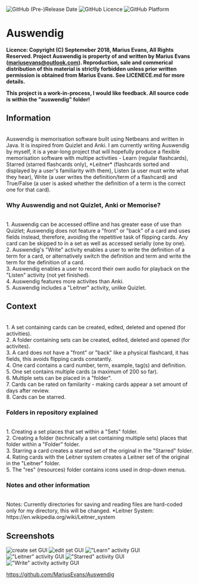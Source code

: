 
![GitHub (Pre-)Release Date](https://img.shields.io/badge/release%20date-november-brightgreen.svg?style=flat-square)
![GitHub Licence](https://img.shields.io/badge/licence-copyright-red.svg?style=flat-square)
![GitHub Platform](https://img.shields.io/badge/platform-windows-blue.svg?style=flat-square)

# Auswendig
**Licence: Copyright (C) Septemeber 2018, Marius Evans, All Rights Reserved. Project Auswendig is property of and written by Marius Evans (mariusevans@outlook.com). Reproduction, sale and commerical distribution of this material is strictly forbidden unless prior written permission is obtained from Marius Evans. See LICENECE.md for more details.**

**This project is a work-in-process, I would like feedback. All source code is within the "auswendig" folder!**

## Information
<br />
Auswendig is memorisation software built using Netbeans and written in Java. It is inspired from Quizlet and Anki. 
I am currently writing Auswendig by myself, it is a year-long project that will hopefully produce a flexible memorisation software with multipe activities - Learn (regular flashcards), Starred (starred flashcards only), *Leitner* (flashcards sorted and displayed by a user's familiarity with them), Listen (a user must write what they hear), Write (a user writes the definition/term of a flashcard) and True/False (a user is asked whether the definition of a term is the correct one for that card).

### Why Auswendig and not Quizlet, Anki or Memorise?
<br />
1. Auswendig can be accessed offline and has greater ease of use than Quizlet; Auswendig does not feature a "front" or "back" of a card and uses fields instead, therefore, avoiding the repetitive task of flipping cards. Any card can be skipped to in a set as well as accessed serially (one by one). <br />
2. Auswendig's "Write" activity enables a user to write the definition of a term for a card, or alternatively switch the definition and term and write the term for the definition of a card. <br />
3. Auswendig enables a user to record their own audio for playback on the "Listen" activity (not yet finished). <br />
4. Auswendig features more activites than Anki. <br />
5. Auswendig includes a "Leitner" activity, unlike Quizlet.


## Context
<br />
1. A set containing cards can be created, edited, deleted and opened (for activities). <br />
2. A folder containing sets can be created, edited, deleted and opened (for activites). <br />
3. A card does not have a "front" or "back" like a physical flashcard, it has fields, this avoids flipping cards constantly. <br />
4. One card contains a card number, term, example, tag(s) and definition. <br />
5. One set contains multiple cards (a maximum of 200 so far). <br />
6. Multiple sets can be placed in a "folder". <br />
7. Cards can be rated on familarity - making cards appear a set amount of days after review. <br />
8. Cards can be starred.

### Folders in repository explained
<br />
1. Creating a set places that set within a "Sets" folder. <br />
2. Creating a folder (technically a set containing multiple sets) places that folder within a "Folder" folder. <br />
3. Starring a card creates a starred set of the original in the "Starred" folder. <br />
4. Rating cards with the Leitner system creates a Leitner set of the original in the "Leitner" folder. <br />
5. The "res" (resources) folder contains icons used in drop-down menus.

### Notes and other information
<br />
Notes: Currently directories for saving and reading files are hard-coded only for my directory, this will be changed.
*Leitner System: https://en.wikipedia.org/wiki/Leitner_system

## Screenshots

![create set GUI](https://raw.githubusercontent.com/MariusEvans/Auswendig/master/SCREENSHOTS/createSet.png)
![edit set GUI](https://raw.githubusercontent.com/MariusEvans/Auswendig/master/SCREENSHOTS/editSet.png)
!["Learn" activity GUI](https://raw.githubusercontent.com/MariusEvans/Auswendig/master/SCREENSHOTS/learnActivity.png)
!["Leitner" activity GUI](https://raw.githubusercontent.com/MariusEvans/Auswendig/master/SCREENSHOTS/leitnerActivity.png)
!["Starred" activity GUI](https://raw.githubusercontent.com/MariusEvans/Auswendig/master/SCREENSHOTS/starredActivity.png)
!["Write" activity activity GUI](https://raw.githubusercontent.com/MariusEvans/Auswendig/master/SCREENSHOTS/writeActivity.png)

https://github.com/MariusEvans/Auswendig

